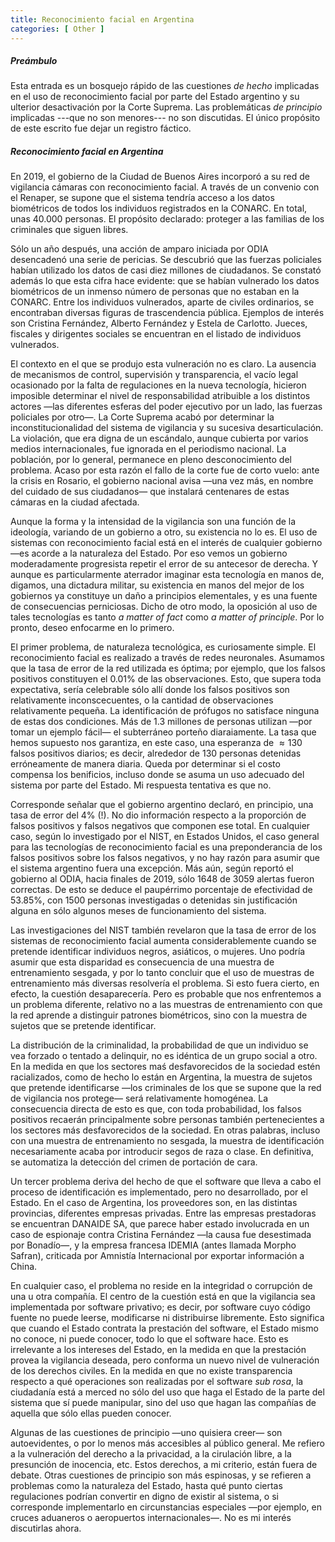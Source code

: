 ```yaml
---
title: Reconocimiento facial en Argentina
categories: [ Other ]
---
```



##### Preámbulo

Esta entrada es un bosquejo rápido de las cuestiones *de hecho* implicadas en el
uso de reconocimiento facial por parte del Estado argentino y su ulterior
desactivación por la Corte Suprema. Las problemáticas *de principio* implicadas ---que no son
menores--- no son discutidas. El único propósito de este escrito fue dejar un
registro fáctico.

##### Reconocimiento facial en Argentina

En 2019, el gobierno de la Ciudad de Buenos Aires incorporó a su red de
vigilancia cámaras con reconocimiento facial. A través de un convenio con el
Renaper, se supone que el sistema tendría acceso a los datos biométricos de
todos los individuos registrados en la CONARC. En total, unas $40.000$ personas.
El propósito declarado: proteger a las familias de los criminales que siguen
libres.

Sólo un año después, una acción de amparo iniciada por ODIA desencadenó una
serie de pericias. Se descubrió que las fuerzas policiales habían utilizado los
datos de casi diez millones de ciudadanos. Se constató además lo que esta cifra
hace evidente: que se habían vulnerado los datos biométricos de un inmenso
número de personas que no estaban en la CONARC. Entre los individuos vulnerados,
aparte de civiles ordinarios, se encontraban diversas figuras de trascendencia
pública. Ejemplos de interés son Cristina Fernández, Alberto Fernández y Estela
de Carlotto. Jueces, fiscales y dirigentes sociales se encuentran en el listado
de individuos vulnerados.

El contexto en el que se produjo esta vulneración no es claro. La ausencia de
mecanismos de control, supervisión y transparencia, el vacío legal ocasionado
por la falta de regulaciones en la nueva tecnología, hicieron imposible
determinar el nivel de responsabilidad atribuible a los distintos actores —las
diferentes esferas del poder ejecutivo por un lado, las fuerzas policiales por
otro—. La Corte Suprema acabó por determinar la inconstitucionalidad del
sistema de vigilancia y su sucesiva desarticulación.
La violación, que era digna de un escándalo, aunque cubierta por varios medios
internacionales, fue ignorada en el periodismo nacional. La población, por lo
general, permanece en pleno desconocimiento del problema. Acaso por esta razón
el fallo de la corte fue de corto vuelo: ante la crisis en Rosario, el gobierno
nacional avisa —una vez más, en nombre del cuidado de sus ciudadanos— que
instalará centenares de estas cámaras en la ciudad afectada.

Aunque la forma y la intensidad de la vigilancia son una función de la
ideología, variando de un gobierno a otro, su existencia no lo es. El uso de
sistemas con reconocimiento facial está en el interés de cualquier gobierno —es
acorde a la naturaleza del Estado. Por eso vemos un gobierno moderadamente
progresista repetir el error de su antecesor de derecha. Y aunque es
particularmente aterrador imaginar esta tecnología en manos de, digamos, una
dictadura militar, su existencia en manos del mejor de los gobiernos ya
constituye un daño a principios elementales, y es una
fuente de consecuencias perniciosas. Dicho de otro
modo, la oposición al uso de tales tecnologías es tanto *a matter of
fact* como *a matter of principle*. Por lo pronto, deseo enfocarme en lo 
primero.

El primer problema, de naturaleza tecnológica, es curiosamente simple. El
reconocimiento facial es realizado a través de redes neuronales. Asumamos que la
tasa de error de la red utilizada es óptima; por ejemplo, que los falsos
positivos constituyen el $0.01 \%$ de las observaciones. Esto, que supera toda
expectativa, sería celebrable sólo allí donde los falsos positivos son
relativamente inconscecuentes, o la cantidad de observaciones relativamente
pequeña. La identificación de prófugos no satisface ninguna de estas dos
condiciones. Más de $1.3$ millones de personas utilizan —por tomar un ejemplo
fácil— el subterráneo porteño diaraiamente. La tasa que hemos supuesto nos
garantiza, en este caso, una esperanza de $\approx 130$ falsos positivos
diarios; es decir, alrededor de $130$ personas detenidas erróneamente de manera
diaria. Queda por determinar si el costo compensa los benificios, incluso donde
se asuma un uso adecuado del sistema por parte del Estado. Mi respuesta
tentativa es que no.

Corresponde señalar que el gobierno argentino declaró, en principio, una tasa
de error del 4$\%$ (!). No dio información respecto a la proporción de falsos
positivos y falsos negativos que componen ese total. En cualquier caso, según
lo investigado por el NIST, en Estados Unidos, el caso general para las
tecnologías de reconocimiento facial es una preponderancia de los falsos
positivos sobre los falsos negativos, y no hay razón para asumir que el sistema
argentino fuera una excepción. Más aún, según reportó el gobierno al ODIA,
hacia finales de 2019, sólo 1648 de 3059 alertas fueron correctas. De esto se
deduce el paupérrimo porcentaje de efectividad de 53.85$\%$, con 1500 personas
investigadas o detenidas sin justificación alguna en sólo algunos meses de
funcionamiento del sistema.

Las investigaciones del NIST también revelaron que la tasa de error de los
sistemas de reconocimiento facial aumenta considerablemente cuando se pretende
identificar individuos negros, asiáticos, o mujeres. Uno podría asumir que esta
disparidad es consecuencia de una muestra de entrenamiento sesgada, y por lo
tanto concluir que el uso de muestras de entrenamiento más diversas resolvería
el problema. Si esto fuera cierto, en efecto, la cuestión desaparecería. Pero es
probable que nos enfrentemos a un problema diferente, relativo no a las muestras
de entrenamiento con que la red aprende a distinguir patrones biométricos, sino
con la muestra de sujetos que se pretende identificar. 

La distribución de la criminalidad, la probabilidad de que un individuo se vea
forzado o tentado a delinquir, no es idéntica de un grupo social a otro. En la
medida en que los sectores maś desfavorecidos de la sociedad estén racializados,
como de hecho lo están en Argentina, la muestra de sujetos que pretende
identificarse —los criminales de los que se supone que la red de vigilancia
nos protege— será relativamente homogénea. La consecuencia directa de esto es
que, con toda probabilidad, los falsos positivos recaerán principalmente sobre
personas también pertenecientes a los sectores más desfavorecidos de la
sociedad. En otras palabras, incluso con una muestra de entrenamiento no
sesgada, la muestra de identificación necesariamente acaba por introducir segos
de raza o clase. En definitiva, se automatiza la detección del crimen de
portación de cara.


Un tercer problema deriva del hecho de que el software que lleva a cabo el
proceso de identificación es implementado, pero no desarrollado, por el Estado.
En el caso de Argentina, los proveedores son, en las distintas provincias,
diferentes empresas privadas. Entre las empresas prestadoras se encuentran
DANAIDE SA, que parece haber estado involucrada en un caso de espionaje contra
Cristina Fernández —la causa fue desestimada por Bonadío—, y la empresa
francesa IDEMIA (antes llamada Morpho Safran), criticada por Amnistía
Internacional por exportar información a China. 

En cualquier caso, el problema no reside en la integridad o corrupción de una u
otra compañía. El centro de la cuestión está en que la vigilancia sea
implementada por software privativo; es decir, por software cuyo código fuente no
puede leerse, modificarse ni distribuirse libremente. Esto significa que cuando
el Estado contrata la prestación del software, el Estado mismo no
conoce, ni puede conocer, todo lo que el software hace. Esto es irrelevante a los
intereses del Estado, en la medida en que la prestación provea la vigilancia
deseada, pero conforma un nuevo nivel de vulneración de los derechos civiles. En
la medida en que no existe transparencia respecto a qué operaciones son
realizadas por el software *sub rosa*, la ciudadanía está a merced no
sólo del uso que haga el Estado de la parte del sistema que sí puede manipular,
sino del uso que hagan las compañías de aquella que sólo ellas pueden conocer.


Algunas de las cuestiones de principio —uno quisiera creer— son
autoevidentes, o por lo menos más accesibles al público general. Me refiero a la
vulneración del derecho a la privacidad, a la cirulación libre, a la presunción
de inocencia, etc. Estos derechos, a mi criterio, están fuera de debate. Otras
cuestiones de principio son más espinosas, y se refieren a problemas como la
naturaleza del Estado, hasta qué punto ciertas regulaciones podrían convertir en
digno de existir al sistema, o si corresponde implementarlo en circunstancias
especiales —por ejemplo, en cruces aduaneros o aeropuertos internacionales—.
No es mi interés discutirlas ahora.

